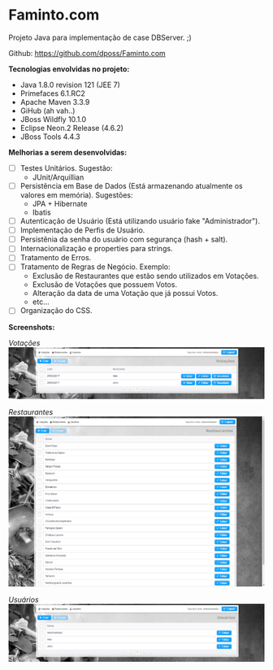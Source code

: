 # Faminto.com
Projeto Java para implementação de case DBServer. ;)

Github: https://github.com/dposs/Faminto.com 

**Tecnologias envolvidas no projeto:**
- Java 1.8.0 revision 121 (JEE 7)
- Primefaces 6.1.RC2
- Apache Maven 3.3.9
- GiHub (ah vah..)
- JBoss Wildfly 10.1.0
- Eclipse Neon.2 Release (4.6.2)
- JBoss Tools 4.4.3

**Melhorias a serem desenvolvidas:**

- [ ] Testes Unitários. Sugestão:
	- JUnit/Arquillian
- [ ] Persistência em Base de Dados (Está armazenando atualmente os valores em memória). Sugestões:
	- JPA + Hibernate
	- Ibatis
- [ ] Autenticação de Usuário (Está utilizando usuário fake "Administrador").
- [ ] Implementação de Perfis de Usuário.
- [ ] Persistênia da senha do usuário com segurança (hash + salt).
- [ ] Internacionalização e properties para strings.
- [ ] Tratamento de Erros.
- [ ] Tratamento de Regras de Negócio. Exemplo:
	- Exclusão de Restaurantes que estão sendo utilizados em Votações.
	- Exclusão de Votações que possuem Votos.
	- Alteração da data de uma Votação que já possui Votos.
	- etc...
- [ ] Organização do CSS.

**Screenshots:**

*Votações*
![Votacoes](https://github.com/dposs/Faminto.com/blob/development/assets/votacoes.png)

*Restaurantes*
![Restaurantes](https://github.com/dposs/Faminto.com/blob/development/assets/restaurantes.png)

*Usuários*
![Usuarios](https://github.com/dposs/Faminto.com/blob/development/assets/usuarios.png)
